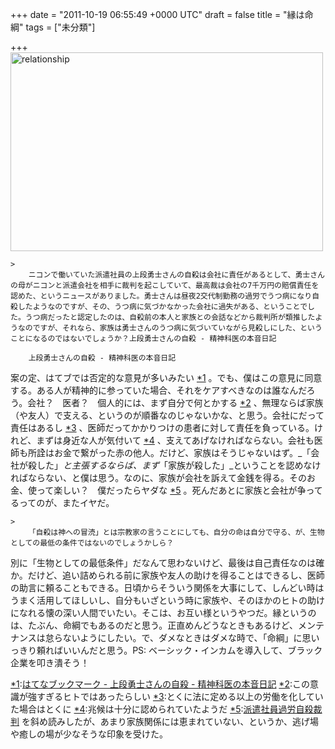 
+++
date = "2011-10-19 06:55:49 +0000 UTC"
draft = false
title = "縁は命綱"
tags = ["未分類"]

+++
<a href="http://www.flickr.com/photos/mbis1609/4439709148/" title="relationship by mbis1609, on Flickr"><img src="http://farm3.static.flickr.com/2718/4439709148_41842baa90.jpg" width="500" height="318" alt="relationship"/></a>

    >
        ニコンで働いていた派遣社員の上段勇士さんの自殺は会社に責任があるとして、勇士さんの母がニコンと派遣会社を相手に裁判を起こしていて、最高裁は会社の7千万円の賠償責任を認めた、というニュースがありました。勇士さんは昼夜2交代制勤務の過労でうつ病になり自殺したようなのですが、その、うつ病に気づかなかった会社に過失がある、ということでした。うつ病だったと認定したのは、自殺前の本人と家族との会話などから裁判所が類推したようなのですが、それなら、家族は勇士さんのうつ病に気づいていながら見殺しにした、ということになるのではないでしょうか？上段勇士さんの自殺 - 精神科医の本音日記

        上段勇士さんの自殺 - 精神科医の本音日記
    
案の定、はてブでは否定的な意見が多いみたい <a href="#f1" name="fn1" title="はてなブックマーク - 上段勇士さんの自殺 - 精神科医の本音日記">*1</a> 。でも、僕はこの意見に同意する。ある人が精神的に参っていた場合、それをケアすべきなのは誰なんだろう。会社？　医者？　個人的には、まず自分で何とかする <a href="#f2" name="fn2" title="この意識が強すぎるヒトではあったらしい">*2</a> 、無理ならば家族（や友人）で支える、というのが順番なのじゃないかな、と思う。会社にだって責任はあるし <a href="#f3" name="fn3" title="とくに法に定める以上の労働を化していた場合はとくに">*3</a> 、医師だってかかりつけの患者に対して責任を負っている。けれど、まずは身近な人が気付いて <a href="#f4" name="fn4" title="兆候は十分に認められていたようだ">*4</a> 、支えてあげなければならない。会社も医師も所詮はお金で繋がった赤の他人。だけど、家族はそうじゃないはず。_「会社が殺した」_と主張するならば、まず_「家族が殺した」_ということを認めなければならない、と僕は思う。なのに、家族が会社を訴えて金銭を得る。そのお金、使って楽しい？　僕だったらヤダな <a href="#f5" name="fn5" title="派遣社員過労自殺裁判 を斜め読みしたが、あまり家族関係には恵まれていない、というか、逃げ場や癒しの場が少なそうな印象を受けた。">*5</a> 。死んだあとに家族と会社が争ってるってのが、またイヤだ。

    >
        「自殺は神への冒涜」とは宗教家の言うことにしても、自分の命は自分で守る、が、生物としての最低の条件ではないのでしょうかしら？

    
別に「生物としての最低条件」だなんて思わないけど、最後は自己責任なのは確か。だけど、追い詰められる前に家族や友人の助けを得ることはできるし、医師の助言に頼ることもできる。日頃からそういう関係を大事にして、しんどい時はうまく活用してほしいし、自分もいざという時に家族や、そのほかのヒトの助けになれる懐の深い人間でいたい。そこは、お互い様というやつだ。縁というのは、たぶん、命綱でもあるのだと思う。正直めんどうなときもあるけど、メンテナンスは怠らないようにしたい。で、ダメなときはダメな時で、「命綱」に思いっきり頼ればいいんだと思う。PS: ベーシック・インカムを導入して、ブラック企業を叩き潰そう！
<div class="footnote">
<a href="#fn1" name="f1" class="footnote-number">*1</a><span class="footnote-delimiter">:</span><span class="footnote-text"><a href="http://b.hatena.ne.jp/entry/d.hatena.ne.jp/satochan8/20111005/1317793148">はてなブックマーク - 上段勇士さんの自殺 - 精神科医の本音日記</a></span>
<a href="#fn2" name="f2" class="footnote-number">*2</a><span class="footnote-delimiter">:</span><span class="footnote-text">この意識が強すぎるヒトではあったらしい</span>
<a href="#fn3" name="f3" class="footnote-number">*3</a><span class="footnote-delimiter">:</span><span class="footnote-text">とくに法に定める以上の労働を化していた場合はとくに</span>
<a href="#fn4" name="f4" class="footnote-number">*4</a><span class="footnote-delimiter">:</span><span class="footnote-text">兆候は十分に認められていたようだ</span>
<a href="#fn5" name="f5" class="footnote-number">*5</a><span class="footnote-delimiter">:</span><span class="footnote-text"><a href="http://www10.ocn.ne.jp/~karoushi/">派遣社員過労自殺裁判</a> を斜め読みしたが、あまり家族関係には恵まれていない、というか、逃げ場や癒しの場が少なそうな印象を受けた。</span>
</div>

